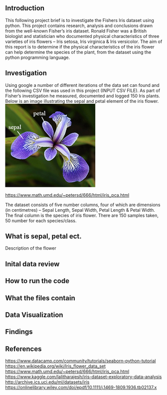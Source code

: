 ## Introduction
This following project brief is to investigate the Fishers Iris dataset using python.
This project contains research, analysis and conclusions drawn from the well-known Fisher’s iris dataset. Ronald Fisher was a British biologist and statistician who documented physical characteristics of three varieties of iris flowers – Iris setosa, Iris virginica & Iris versicolor. 
The aim of this report is to determine if the physical characteristics of the iris flower can help determine the species of the plant, from the dataset using the python programming language.

## Investigation
Using google a number of different iterations of the data set can found and the following CSV file was used in this project (INPUT CSV FILE).
As part of Fisher’s investigation he measured, documented and logged 150 Iris plants. Below is an image illustrating the sepal and petal element of the iris flower.
![Image of an Iris](images/iris_with_labels.jpg)

https://www.math.umd.edu/~petersd/666/html/iris_pca.html

The dataset consists of five number columns, four of which are dimensions (in centimetres) – Sepal Length, Sepal Width, Petal Length & Petal Width. The final column is the species of iris flower. There are 150 samples taken, 50 number for each species/class. 
## What is sepal, petal ect.
Description of the flower

## Inital data review

## How to run the code

## What the files contain

## Data Visualization

## Findings

## References
https://www.datacamp.com/community/tutorials/seaborn-python-tutorial
https://en.wikipedia.org/wiki/Iris_flower_data_set
https://www.math.umd.edu/~petersd/666/html/iris_pca.html
https://www.kaggle.com/lalitharajesh/iris-dataset-exploratory-data-analysis
http://archive.ics.uci.edu/ml/datasets/iris
https://onlinelibrary.wiley.com/doi/epdf/10.1111/j.1469-1809.1936.tb02137.x
